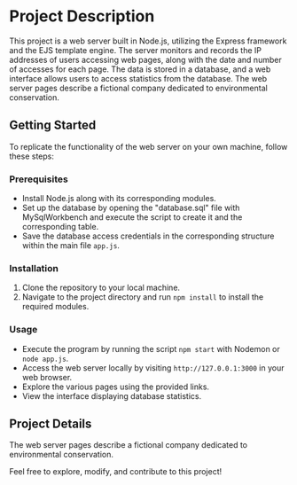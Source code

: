 # Project Description

This project is a web server built in Node.js, utilizing the Express framework and the EJS template engine. The server monitors and records the IP addresses of users accessing web pages, along with the date and number of accesses for each page. The data is stored in a database, and a web interface allows users to access statistics from the database. The web server pages describe a fictional company dedicated to environmental conservation.

## Getting Started

To replicate the functionality of the web server on your own machine, follow these steps:

### Prerequisites

- Install Node.js along with its corresponding modules.
- Set up the database by opening the "database.sql" file with MySqlWorkbench and execute the script to create it and the corresponding table.
- Save the database access credentials in the corresponding structure within the main file `app.js`.

### Installation

1. Clone the repository to your local machine.
2. Navigate to the project directory and run `npm install` to install the required modules.

### Usage

- Execute the program by running the script `npm start` with Nodemon or `node app.js`.
- Access the web server locally by visiting `http://127.0.0.1:3000` in your web browser.
- Explore the various pages using the provided links.
- View the interface displaying database statistics.

## Project Details

The web server pages describe a fictional company dedicated to environmental conservation.

Feel free to explore, modify, and contribute to this project!
